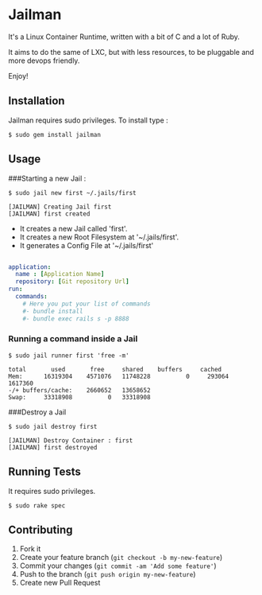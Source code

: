 # Jailman

It's a Linux Container Runtime, written with a bit of C and a lot of Ruby.

It aims to do the same of LXC, but with less resources, to be pluggable and
more devops friendly.

Enjoy!

## Installation

Jailman requires sudo privileges. To install type :

    $ sudo gem install jailman

## Usage

###Starting a new Jail :

```
$ sudo jail new first ~/.jails/first

[JAILMAN] Creating Jail first
[JAILMAN] first created

```

* It creates a new Jail called 'first'.
* It creates a new Root Filesystem at '~/.jails/first'.
* It generates a Config File at '~/.jails/first'

``` yaml

application:
  name : [Application Name]
  repository: [Git repository Url]
run:
  commands:
    # Here you put your list of commands
    #- bundle install
    #- bundle exec rails s -p 8888

```

### Running a command inside a Jail

```
$ sudo jail runner first 'free -m'

total       used       free     shared    buffers     cached
Mem:      16319304    4571076   11748228          0     293064    1617360
-/+ buffers/cache:    2660652   13658652
Swap:     33318908          0   33318908

```

###Destroy a Jail

```
$ sudo jail destroy first

[JAILMAN] Destroy Container : first
[JAILMAN] first destroyed

```

## Running Tests

It requires sudo privileges.

```
$ sudo rake spec
```

## Contributing

1. Fork it
2. Create your feature branch (`git checkout -b my-new-feature`)
3. Commit your changes (`git commit -am 'Add some feature'`)
4. Push to the branch (`git push origin my-new-feature`)
5. Create new Pull Request

